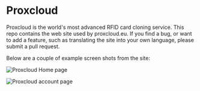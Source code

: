 # Proxcloud 
Proxcloud is the world's most advanced RFID card cloning service. This repo contains the web site used by proxcloud.eu. 
If you find a bug, or want to add a feature, such as translating the site into your own language, please submit a pull request.  


Below are a couple of example screen shots from the site:

![Proxcloud Home page](https://proxcloud.eu/img/example1.png)

![Proxcloud account page](https://proxcloud.eu/img/example2.png)
